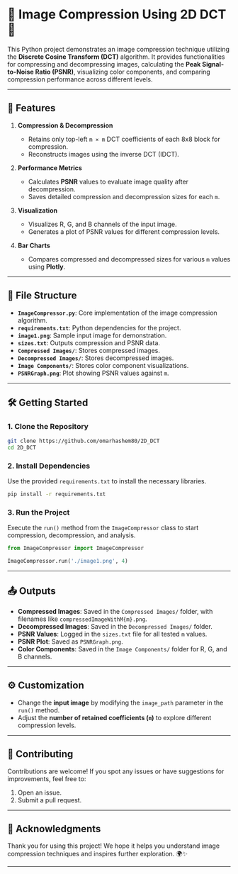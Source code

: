 # 🌟 **Image Compression Using 2D DCT** 🌟

This Python project demonstrates an image compression technique utilizing the **Discrete Cosine Transform (DCT)** algorithm. It provides functionalities for compressing and decompressing images, calculating the **Peak Signal-to-Noise Ratio (PSNR)**, visualizing color components, and comparing compression performance across different levels.

---

## 🚀 **Features**

1. **Compression & Decompression**  
   - Retains only top-left `m × m` DCT coefficients of each 8x8 block for compression.  
   - Reconstructs images using the inverse DCT (IDCT).  

2. **Performance Metrics**  
   - Calculates **PSNR** values to evaluate image quality after decompression.  
   - Saves detailed compression and decompression sizes for each `m`.  

3. **Visualization**  
   - Visualizes R, G, and B channels of the input image.  
   - Generates a plot of PSNR values for different compression levels.  

4. **Bar Charts**  
   - Compares compressed and decompressed sizes for various `m` values using **Plotly**.

---

## 📁 **File Structure**

- **`ImageCompressor.py`**: Core implementation of the image compression algorithm.  
- **`requirements.txt`**: Python dependencies for the project.  
- **`image1.png`**: Sample input image for demonstration.  
- **`sizes.txt`**: Outputs compression and PSNR data.  
- **`Compressed Images/`**: Stores compressed images.  
- **`Decompressed Images/`**: Stores decompressed images.  
- **`Image Components/`**: Stores color component visualizations.  
- **`PSNRGraph.png`**: Plot showing PSNR values against `m`.  

---

## 🛠️ **Getting Started**

### **1. Clone the Repository**  
```bash
git clone https://github.com/omarhashem80/2D_DCT
cd 2D_DCT
```

### **2. Install Dependencies**  
Use the provided `requirements.txt` to install the necessary libraries.  
```bash
pip install -r requirements.txt
```

### **3. Run the Project**  
Execute the `run()` method from the `ImageCompressor` class to start compression, decompression, and analysis.  
```python
from ImageCompressor import ImageCompressor

ImageCompressor.run('./image1.png', 4)
```

---

## 📤 **Outputs**

- **Compressed Images**: Saved in the `Compressed Images/` folder, with filenames like `compressedImageWithM{m}.png`.  
- **Decompressed Images**: Saved in the `Decompressed Images/` folder.  
- **PSNR Values**: Logged in the `sizes.txt` file for all tested `m` values.  
- **PSNR Plot**: Saved as `PSNRGraph.png`.  
- **Color Components**: Saved in the `Image Components/` folder for R, G, and B channels.  

---


## ⚙️ **Customization**

- Change the **input image** by modifying the `image_path` parameter in the `run()` method.  
- Adjust the **number of retained coefficients (`m`)** to explore different compression levels.  

---

## 🤝 **Contributing**

Contributions are welcome! If you spot any issues or have suggestions for improvements, feel free to:  
1. Open an issue.  
2. Submit a pull request.  

---

## 🌟 **Acknowledgments**

Thank you for using this project! We hope it helps you understand image compression techniques and inspires further exploration. 🌍✨  

--- 

